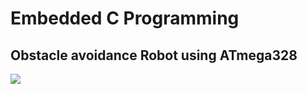 # Embedded C Programming

## Obstacle avoidance Robot using ATmega328

![](https://miro.medium.com/max/583/1*TMIAsl5FOo3DRYsqqe404w.png)
